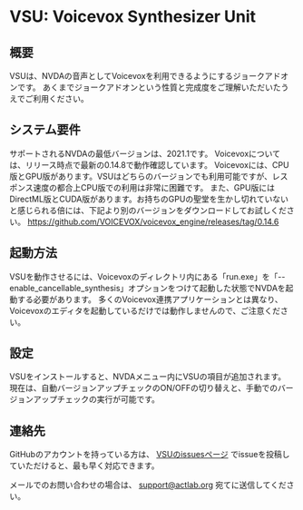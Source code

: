 # VSU: Voicevox Synthesizer Unit

## 概要

VSUは、NVDAの音声としてVoicevoxを利用できるようにするジョークアドオンです。
あくまでジョークアドオンという性質と完成度をご理解いただいたうえでご利用ください。

## システム要件

サポートされるNVDAの最低バージョンは、2021.1です。
Voicevoxについては、リリース時点で最新の0.14.8で動作確認しています。
Voicevoxには、CPU版とGPU版があります。VSUはどちらのバージョンでも利用可能ですが、レスポンス速度の都合上CPU版での利用は非常に困難です。
また、GPU版にはDirectML版とCUDA版があります。お持ちのGPUの聖堂を生かし切れていないと感じられる倍には、下記より別のバージョンをダウンロードしてお試しください。
https://github.com/VOICEVOX/voicevox_engine/releases/tag/0.14.6

## 起動方法

VSUを動作させるには、Voicevoxのディレクトリ内にある「run.exe」を「--enable_cancellable_synthesis」オプションをつけて起動した状態でNVDAを起動する必要があります。
多くのVoicevox連携アプリケーションとは異なり、Voicevoxのエディタを起動しているだけでは動作しませんので、ご注意ください。

## 設定

VSUをインストールすると、NVDAメニュー内にVSUの項目が追加されます。
現在は、自動バージョンアップチェックのON/OFFの切り替えと、手動でのバージョンアップチェックの実行が可能です。


## 連絡先

GitHubのアカウントを持っている方は、 [VSUのissuesページ](https://github.com/actlaboratory/VSU/issues) でissueを投稿していただけると、最も早く対応できます。

メールでのお問い合わせの場合は、 support@actlab.org 宛てに送信してください。

